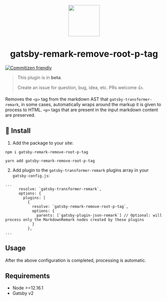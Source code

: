 <p align="center">
  <a href="https://gatsbyjs.org">
    <img src="./assets/logo.svg" width="100" />
  </a>
</p>

<h1 align="center">
  gatsby-remark-remove-root-p-tag
</h1>

[![Commitizen friendly](https://img.shields.io/badge/commitizen-friendly-brightgreen.svg)](http://commitizen.github.io/cz-cli/)

> This plugin is in **beta**.
>
> Create an issue for question, bug, idea, etc. PRs welcome 👍.

Removes the `<p>` tag from the markdown AST that `gatsby-transformer-remark`, in some cases, automatically wraps around the markup it is given to process to HTML. `<p>` tags that are present in the input markdown content are preserved.



## 🚀 Install

1. Add the package to your site:

```shell
npm i gatsby-remark-remove-root-p-tag

yarn add gatsby-remark-remove-root-p-tag
```

2. Add plugin to the `gatsby-transformer-remark` plugins array in your `gatsby-config.js`:

```
...
      resolve: `gatsby-transformer-remark`,
      options: {
        plugins: [
          {
            resolve: `gatsby-remark-remove-root-p-tag`,
            options: {
              parents: [`gatsby-plugin-json-remark`] // Optional: will process only the MarkdownRemark nodes created by these plugins
            }
          },
...
```

## Usage

After the above configuration is completed, processing is automatic.

## Requirements

+ Node >=12.16.1
+ Gatsby v2